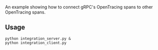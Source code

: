 An example showing how to connect gRPC's OpenTracing spans to other OpenTracing
spans.

## Usage
```
python integration_server.py &
python integration_client.py
```
